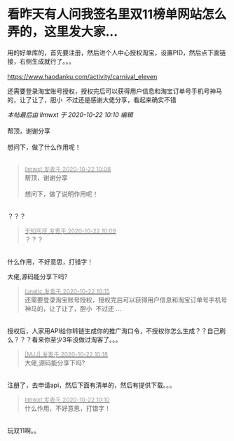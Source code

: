 # 看昨天有人问我签名里双11榜单网站怎么弄的，这里发大家...


用的好单库的，首先要注册，然后进个人中心授权淘宝，设置PID，然后点下面链接，右侧生成就行了。。。<br />
<br />
https://www.haodanku.com/activity/carnival_eleven

还需要登录淘宝账号授权，授权完后可以获得用户信息和淘宝订单号手机号神马的，让了让了，胆小<img src="static/image/smiley/default/lol.gif" smilieid="12" border="0" alt="" />&nbsp;&nbsp;不过还是感谢大佬分享，看起来确实不错

<i class="pstatus"> 本帖最后由 llmwxt 于 2020-10-22 10:10 编辑 </i><br />
<br />
帮顶，谢谢分享<br />
<br />
想问下，做了什么作用呢！<br />
<br />
<img src="static/image/smiley/default/lol.gif" smilieid="12" border="0" alt="" /><img src="static/image/smiley/default/lol.gif" smilieid="12" border="0" alt="" /><img src="static/image/smiley/default/lol.gif" smilieid="12" border="0" alt="" />

<div class="quote"><blockquote><font size="2"><a href="https://www.hostloc.com/forum.php?mod=redirect&amp;goto=findpost&amp;pid=9334744&amp;ptid=757052" target="_blank"><font color="#999999">llmwxt 发表于 2020-10-22 10:08</font></a></font><br />
帮顶，谢谢分享<br />
<br />
想问下，做了说明作用呢！</blockquote></div><br />
？？？

<div class="quote"><blockquote><font size="2"><a href="https://www.hostloc.com/forum.php?mod=redirect&amp;goto=findpost&amp;pid=9334745&amp;ptid=757052" target="_blank"><font color="#999999">无知灰灰 发表于 2020-10-22 10:09</font></a></font><br />
？？？</blockquote></div><br />
什么作用，不好意思，打错字！

大佬,源码能分享下吗?<img id="aimg_roaZ0" onclick="zoom(this, this.src, 0, 0, 0)" class="zoom" src="https://cdn.jsdelivr.net/gh/hishis/forum-master/public/images/patch.gif" onmouseover="img_onmouseoverfunc(this)" onload="thumbImg(this)" border="0" alt="" />

<div class="quote"><blockquote><font size="2"><a href="https://www.hostloc.com/forum.php?mod=redirect&amp;goto=findpost&amp;pid=9334780&amp;ptid=757052" target="_blank"><font color="#999999">lunatic 发表于 2020-10-22 10:15</font></a></font><br />
还需要登录淘宝账号授权，授权完后可以获得用户信息和淘宝订单号手机号神马的，让了让了，胆小&nbsp;&nbsp;不过还 ...</blockquote></div><br />
授权后，人家用API给你转链生成你的推广淘口令，不授权你怎么生成？？自己刷么？？？看来你至少3年没做过淘客了。。。

<div class="quote"><blockquote><font size="2"><a href="https://www.hostloc.com/forum.php?mod=redirect&amp;goto=findpost&amp;pid=9334797&amp;ptid=757052" target="_blank"><font color="#999999">[MJJ] 发表于 2020-10-22 10:18</font></a></font><br />
大佬,源码能分享下吗?</blockquote></div><br />
注册了，去申请api，然后下面有清单的，然后有提供下载。。。

<div class="quote"><blockquote><font size="2"><a href="https://www.hostloc.com/forum.php?mod=redirect&amp;goto=findpost&amp;pid=9334749&amp;ptid=757052" target="_blank"><font color="#999999">llmwxt 发表于 2020-10-22 10:10</font></a></font><br />
什么作用，不好意思，打错字！</blockquote></div><br />
玩双11啊。。
